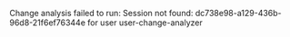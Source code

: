 Change analysis failed to run: Session not found: dc738e98-a129-436b-96d8-21f6ef76344e for user user-change-analyzer
